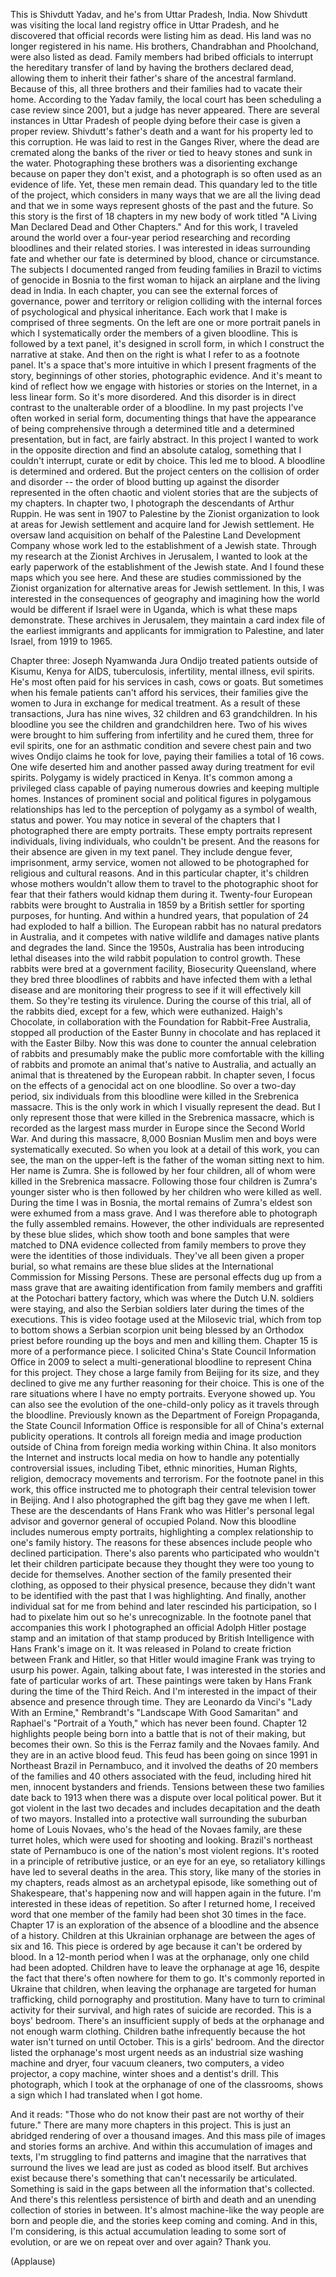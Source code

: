 
This is Shivdutt Yadav,
and he&#39;s from Uttar Pradesh, India.
Now Shivdutt was visiting the local land registry office
in Uttar Pradesh,
and he discovered
that official records were listing him as dead.
His land was no longer registered
in his name.
His brothers, Chandrabhan and Phoolchand,
were also listed as dead.
Family members had bribed officials
to interrupt the hereditary transfer of land
by having the brothers declared dead,
allowing them to inherit
their father&#39;s share of the ancestral farmland.
Because of this, all three brothers and their families
had to vacate their home.
According to the Yadav family,
the local court has been scheduling a case review
since 2001,
but a judge has never appeared.
There are several instances in Uttar Pradesh
of people dying
before their case is given a proper review.
Shivdutt&#39;s father&#39;s death and a want for his property
led to this corruption.
He was laid to rest in the Ganges River,
where the dead are cremated along the banks of the river
or tied to heavy stones and sunk in the water.
Photographing these brothers
was a disorienting exchange
because on paper they don&#39;t exist,
and a photograph is so often used as an evidence of life.
Yet, these men remain dead.
This quandary led to the title of the project,
which considers in many ways
that we are all the living dead
and that we in some ways represent
ghosts of the past and the future.
So this story is the first of 18 chapters
in my new body of work titled &quot;A Living Man Declared Dead and Other Chapters.&quot;
And for this work,
I traveled around the world over a four-year period
researching and recording bloodlines
and their related stories.
I was interested in ideas surrounding fate
and whether our fate is determined
by blood, chance or circumstance.
The subjects I documented
ranged from feuding families in Brazil
to victims of genocide in Bosnia
to the first woman to hijack an airplane
and the living dead in India.
In each chapter, you can see the external forces
of governance, power and territory or religion
colliding with the internal forces
of psychological and physical inheritance.
Each work that I make
is comprised of three segments.
On the left are one or more portrait panels
in which I systematically order
the members of a given bloodline.
This is followed by a text panel, it&#39;s designed in scroll form,
in which I construct
the narrative at stake.
And then on the right is what I refer to as a footnote panel.
It&#39;s a space that&#39;s more intuitive
in which I present fragments of the story,
beginnings of other stories, photographic evidence.
And it&#39;s meant to kind of reflect
how we engage with histories or stories on the Internet,
in a less linear form.
So it&#39;s more disordered.
And this disorder is in direct contrast
to the unalterable order of a bloodline.
In my past projects I&#39;ve often worked in serial form,
documenting things that have
the appearance of being comprehensive
through a determined title and a determined presentation,
but in fact, are fairly abstract.
In this project I wanted to work in the opposite direction
and find an absolute catalog,
something that I couldn&#39;t interrupt, curate or edit by choice.
This led me to blood.
A bloodline is determined and ordered.
But the project centers
on the collision of order and disorder --
the order of blood butting up against the disorder
represented in the often chaotic and violent stories
that are the subjects of my chapters.
In chapter two, I photograph the descendants of Arthur Ruppin.
He was sent in 1907 to Palestine
by the Zionist organization
to look at areas for Jewish settlement
and acquire land for Jewish settlement.
He oversaw land acquisition
on behalf of the Palestine Land Development Company
whose work led to the establishment
of a Jewish state.
Through my research at the Zionist Archives in Jerusalem,
I wanted to look at the early paperwork
of the establishment of the Jewish state.
And I found these maps which you see here.
And these are studies
commissioned by the Zionist organization
for alternative areas for Jewish settlement.
In this, I was interested in the consequences
of geography
and imagining how the world would be different
if Israel were in Uganda,
which is what these maps demonstrate.
These archives in Jerusalem,
they maintain a card index file
of the earliest immigrants and applicants for immigration
to Palestine, and later Israel,
from 1919 to 1965.

Chapter three:
Joseph Nyamwanda Jura Ondijo
treated patients outside of Kisumu, Kenya
for AIDS, tuberculosis, infertility,
mental illness, evil spirits.
He&#39;s most often paid for his services
in cash, cows or goats.
But sometimes when his female patients
can&#39;t afford his services,
their families give the women to Jura
in exchange for medical treatment.
As a result of these transactions,
Jura has nine wives,
32 children
and 63 grandchildren.
In his bloodline you see the children and grandchildren here.
Two of his wives were brought to him
suffering from infertility
and he cured them,
three for evil spirits,
one for an asthmatic condition and severe chest pain
and two wives Ondijo claims he took for love,
paying their families a total of 16 cows.
One wife deserted him
and another passed away during treatment for evil spirits.
Polygamy is widely practiced in Kenya.
It&#39;s common among a privileged class
capable of paying numerous dowries
and keeping multiple homes.
Instances of prominent social and political figures
in polygamous relationships
has led to the perception of polygamy
as a symbol of wealth, status and power.
You may notice in several of the chapters that I photographed
there are empty portraits.
These empty portraits represent individuals,
living individuals, who couldn&#39;t be present.
And the reasons for their absence are given in my text panel.
They include dengue fever,
imprisonment, army service,
women not allowed to be photographed
for religious and cultural reasons.
And in this particular chapter,
it&#39;s children whose mothers
wouldn&#39;t allow them to travel to the photographic shoot
for fear that their fathers would kidnap them during it.
Twenty-four European rabbits
were brought to Australia in 1859
by a British settler
for sporting purposes, for hunting.
And within a hundred years,
that population of 24 had exploded to half a billion.
The European rabbit has no natural predators in Australia,
and it competes with native wildlife
and damages native plants
and degrades the land.
Since the 1950s,
Australia has been introducing lethal diseases
into the wild rabbit population
to control growth.
These rabbits were bred at a government facility,
Biosecurity Queensland,
where they bred three bloodlines of rabbits
and have infected them with a lethal disease
and are monitoring their progress
to see if it will effectively kill them.
So they&#39;re testing its virulence.
During the course of this trial, all of the rabbits died,
except for a few, which were euthanized.
Haigh&#39;s Chocolate,
in collaboration
with the Foundation for Rabbit-Free Australia,
stopped all production of the Easter Bunny in chocolate
and has replaced it with the Easter Bilby.
Now this was done to counter
the annual celebration of rabbits
and presumably make the public more comfortable
with the killing of rabbits
and promote an animal that&#39;s native to Australia,
and actually an animal that is threatened
by the European rabbit.
In chapter seven, I focus on the effects
of a genocidal act
on one bloodline.
So over a two-day period,
six individuals from this bloodline
were killed in the Srebrenica massacre.
This is the only work
in which I visually represent the dead.
But I only represent those
that were killed in the Srebrenica massacre,
which is recorded as the largest mass murder in Europe
since the Second World War.
And during this massacre,
8,000 Bosnian Muslim men and boys
were systematically executed.
So when you look at a detail of this work,
you can see, the man on the upper-left
is the father of the woman sitting next to him.
Her name is Zumra.
She is followed by her four children,
all of whom were killed in the Srebrenica massacre.
Following those four children is Zumra&#39;s younger sister
who is then followed by her children
who were killed as well.
During the time I was in Bosnia,
the mortal remains of Zumra&#39;s eldest son
were exhumed from a mass grave.
And I was therefore able to photograph
the fully assembled remains.
However, the other individuals
are represented by these blue slides,
which show tooth and bone samples
that were matched to DNA evidence collected from family members
to prove they were the identities
of those individuals.
They&#39;ve all been given a proper burial,
so what remains are these blue slides
at the International Commission for Missing Persons.
These are personal effects
dug up from a mass grave
that are awaiting identification from family members
and graffiti at the Potochari battery factory,
which was where the Dutch U.N. soldiers were staying,
and also the Serbian soldiers later
during the times of the executions.
This is video footage used at the Milosevic trial,
which from top to bottom
shows a Serbian scorpion unit
being blessed by an Orthodox priest
before rounding up the boys and men
and killing them.
Chapter 15 is more of a performance piece.
I solicited China&#39;s State Council Information Office in 2009
to select a multi-generational bloodline
to represent China for this project.
They chose a large family from Beijing for its size,
and they declined to give me
any further reasoning for their choice.
This is one of the rare situations
where I have no empty portraits.
Everyone showed up.
You can also see the evolution of the one-child-only policy
as it travels through the bloodline.
Previously known as the Department of Foreign Propaganda,
the State Council Information Office
is responsible for all of China&#39;s external publicity operations.
It controls all foreign media and image production
outside of China
from foreign media working within China.
It also monitors the Internet
and instructs local media
on how to handle any potentially controversial issues,
including Tibet, ethnic minorities,
Human Rights, religion,
democracy movements and terrorism.
For the footnote panel in this work,
this office instructed me
to photograph their central television tower in Beijing.
And I also photographed the gift bag they gave me
when I left.
These are the descendants of Hans Frank
who was Hitler&#39;s personal legal advisor
and governor general of occupied Poland.
Now this bloodline includes numerous empty portraits,
highlighting a complex relationship
to one&#39;s family history.
The reasons for these absences
include people who declined participation.
There&#39;s also parents who participated
who wouldn&#39;t let their children participate
because they thought they were too young to decide for themselves.
Another section of the family
presented their clothing, as opposed to their physical presence,
because they didn&#39;t want to be identified
with the past that I was highlighting.
And finally, another individual
sat for me from behind
and later rescinded his participation,
so I had to pixelate him out so he&#39;s unrecognizable.
In the footnote panel that accompanies this work
I photographed an official Adolph Hitler postage stamp
and an imitation of that stamp
produced by British Intelligence
with Hans Frank&#39;s image on it.
It was released in Poland
to create friction between Frank and Hitler,
so that Hitler would imagine
Frank was trying to usurp his power.
Again, talking about fate,
I was interested in the stories and fate
of particular works of art.
These paintings were taken by Hans Frank
during the time of the Third Reich.
And I&#39;m interested in the impact of their absence and presence through time.
They are Leonardo da Vinci&#39;s &quot;Lady With an Ermine,&quot;
Rembrandt&#39;s &quot;Landscape With Good Samaritan&quot;
and Raphael&#39;s &quot;Portrait of a Youth,&quot;
which has never been found.
Chapter 12 highlights
people being born into a battle that is not of their making,
but becomes their own.
So this is the Ferraz family
and the Novaes family.
And they are in an active blood feud.
This feud has been going on since 1991
in Northeast Brazil in Pernambuco,
and it involved the deaths
of 20 members of the families
and 40 others associated with the feud,
including hired hit men, innocent bystanders
and friends.
Tensions between these two families date back to 1913
when there was a dispute over local political power.
But it got violent in the last two decades
and includes decapitation
and the death of two mayors.
Installed into a protective wall
surrounding the suburban home of Louis Novaes,
who&#39;s the head of the Novaes family,
are these turret holes,
which were used for shooting and looking.
Brazil&#39;s northeast state of Pernambuco
is one of the nation&#39;s most violent regions.
It&#39;s rooted in a principle of retributive justice,
or an eye for an eye,
so retaliatory killings
have led to several deaths in the area.
This story, like many of the stories in my chapters,
reads almost as an archetypal episode,
like something out of Shakespeare,
that&#39;s happening now and will happen again in the future.
I&#39;m interested in these ideas of repetition.
So after I returned home, I received word
that one member of the family
had been shot 30 times in the face.
Chapter 17
is an exploration of the absence of a bloodline
and the absence of a history.
Children at this Ukrainian orphanage
are between the ages of six and 16.
This piece is ordered by age
because it can&#39;t be ordered by blood.
In a 12-month period when I was at the orphanage,
only one child had been adopted.
Children have to leave the orphanage at age 16,
despite the fact that there&#39;s often nowhere for them to go.
It&#39;s commonly reported in Ukraine
that children, when leaving the orphanage
are targeted for human trafficking,
child pornography and prostitution.
Many have to turn to criminal activity for their survival,
and high rates of suicide are recorded.
This is a boys&#39; bedroom.
There&#39;s an insufficient supply of beds at the orphanage
and not enough warm clothing.
Children bathe infrequently
because the hot water isn&#39;t turned on until October.
This is a girls&#39; bedroom.
And the director listed the orphanage&#39;s most urgent needs
as an industrial size washing machine and dryer,
four vacuum cleaners, two computers,
a video projector, a copy machine,
winter shoes and a dentist&#39;s drill.
This photograph, which I took at the orphanage of one of the classrooms,
shows a sign which I had translated when I got home.

And it reads: &quot;Those who do not know their past
are not worthy of their future.&quot;
There are many more chapters in this project.
This is just an abridged rendering
of over a thousand images.
And this mass pile of images and stories
forms an archive.
And within this accumulation of images and texts,
I&#39;m struggling to find patterns
and imagine that the narratives that surround the lives we lead
are just as coded as blood itself.
But archives exist
because there&#39;s something that can&#39;t necessarily be articulated.
Something is said in the gaps
between all the information that&#39;s collected.
And there&#39;s this relentless persistence
of birth and death
and an unending collection of stories in between.
It&#39;s almost machine-like
the way people are born and people die,
and the stories keep coming and coming.
And in this, I&#39;m considering,
is this actual accumulation
leading to some sort of evolution,
or are we on repeat
over and over again?
Thank you.

(Applause)

